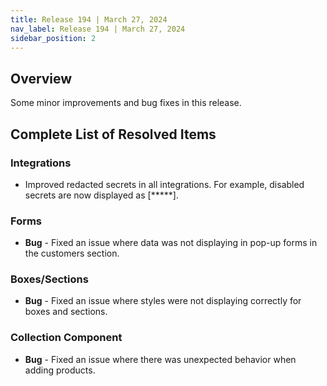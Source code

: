 ```yaml
---
title: Release 194 | March 27, 2024
nav_label: Release 194 | March 27, 2024
sidebar_position: 2
---
```


## Overview

Some minor improvements and bug fixes in this release.

## Complete List of Resolved Items

### Integrations

* Improved redacted secrets in all integrations. For example, disabled secrets are now displayed as [*****]. 

### Forms 

* **Bug** - Fixed an issue where data was not displaying in pop-up forms in the customers section.

### Boxes/Sections

* **Bug** - Fixed an issue where styles were not displaying correctly for boxes and sections.

### Collection Component

* **Bug** - Fixed an issue where there was unexpected behavior when adding products.

